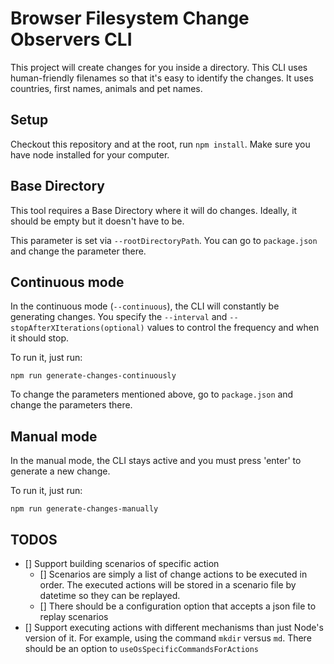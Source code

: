 Browser Filesystem Change Observers CLI
===========================

This project will create changes for you inside a directory. This CLI uses
human-friendly filenames so that it's easy to identify the changes. It uses countries, 
first names, animals and pet names.

## Setup
Checkout this repository and at the root, run `npm install`. Make sure you have node installed for your computer.

## Base Directory
This tool requires a Base Directory where it will do changes. Ideally, it should be empty but it doesn't have to be.

This parameter is set via `--rootDirectoryPath`. You can go to `package.json` and change the parameter there.

## Continuous mode
In the continuous mode (`--continuous`), the CLI will constantly be generating changes. You specify
the `--interval` and `--stopAfterXIterations(optional)`  values to control the 
frequency and when it should stop.

To run it, just run:

`npm run generate-changes-continuously`

To change the parameters mentioned above, go to `package.json` and change the parameters there.

## Manual mode
In the manual mode, the CLI stays active and you must press 'enter' to generate a new change.

To run it, just run:

`npm run generate-changes-manually`



## TODOS

 - [] Support building scenarios of specific action
   - [] Scenarios are simply a list of change actions to be executed in order. The executed actions will be stored in a scenario file by datetime so they can be replayed.
   - [] There should be a configuration option that accepts a json file to replay scenarios
 - [] Support executing actions with different mechanisms than just Node's version of it. For example, using the command `mkdir` versus `md`. There should be an option to `useOsSpecificCommandsForActions`